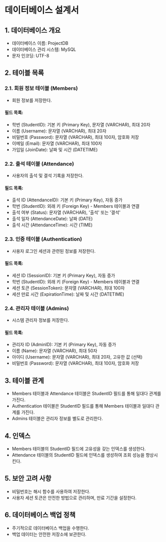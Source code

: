 
# 데이터베이스 설계서

## 1. 데이터베이스 개요

- 데이터베이스 이름: ProjectDB
- 데이터베이스 관리 시스템: MySQL
- 문자 인코딩: UTF-8

## 2. 테이블 목록

### 2.1. 회원 정보 테이블 (Members)

- 회원 정보를 저장한다.

#### 필드 목록:

- 학번 (StudentID): 기본 키 (Primary Key), 문자열 (VARCHAR), 최대 20자
- 이름 (Username): 문자열 (VARCHAR), 최대 20자
- 비밀번호 (Password): 문자열 (VARCHAR), 최대 100자, 암호화 저장
- 이메일 (Email): 문자열 (VARCHAR), 최대 100자
- 가입일 (JoinDate): 날짜 및 시간 (DATETIME)

### 2.2. 출석 테이블 (Attendance)

- 사용자의 출석 및 결석 기록을 저장한다.

#### 필드 목록:

- 출석 ID (AttendanceID): 기본 키 (Primary Key), 자동 증가
- 학번 (StudentID): 외래 키 (Foreign Key) - Members 테이블과 연결
- 출석 여부 (Status): 문자열 (VARCHAR), '출석' 또는 '결석'
- 출석 일자 (AttendanceDate): 날짜 (DATE)
- 출석 시간 (AttendanceTime): 시간 (TIME)

### 2.3. 인증 테이블 (Authentication)

- 사용자 로그인 세션과 관련된 정보를 저장한다.

#### 필드 목록:

- 세션 ID (SessionID): 기본 키 (Primary Key), 자동 증가
- 학번 (StudentID): 외래 키 (Foreign Key) - Members 테이블과 연결
- 세션 토큰 (SessionToken): 문자열 (VARCHAR), 최대 100자
- 세션 만료 시간 (ExpirationTime): 날짜 및 시간 (DATETIME)

### 2.4. 관리자 테이블 (Admins)

- 시스템 관리자 정보를 저장한다.

#### 필드 목록:

- 관리자 ID (AdminID): 기본 키 (Primary Key), 자동 증가
- 이름 (Name): 문자열 (VARCHAR), 최대 50자
- 아이디 (Username): 문자열 (VARCHAR), 최대 20자, 고유한 값 (선택)
- 비밀번호 (Password): 문자열 (VARCHAR), 최대 100자, 암호화 저장

## 3. 테이블 관계

- Members 테이블과 Attendance 테이블은 StudentID 필드를 통해 일대다 관계를 가진다.
- Authentication 테이블은 StudentID 필드를 통해 Members 테이블과 일대다 관계를 가진다.
- Admins 테이블은 관리자 정보를 별도로 관리한다.

## 4. 인덱스

- Members 테이블의 StudentID 필드에 고유성을 갖는 인덱스를 생성한다.
- Attendance 테이블의 StudentID 필드에 인덱스를 생성하여 조회 성능을 향상시킨다.

## 5. 보안 고려 사항

- 비밀번호는 해시 함수를 사용하여 저장한다.
- 사용자 세션 토큰은 안전한 방법으로 관리하며, 만료 기간을 설정한다.

## 6. 데이터베이스 백업 정책

- 주기적으로 데이터베이스 백업을 수행한다.
- 백업 데이터는 안전한 저장소에 보관한다.

